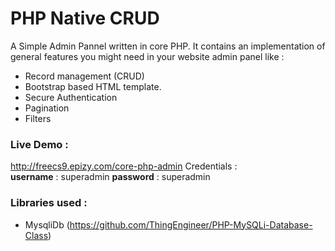 # PHP Native CRUD


A Simple Admin Pannel written in core PHP. It contains an implementation of general features you might need in your website admin panel like :

  - Record management (CRUD)
  - Bootstrap based HTML template.
  - Secure Authentication
  - Pagination
  - Filters

### Live Demo :
http://freecs9.epizy.com/core-php-admin
Credentials :  
**username** : superadmin
**password** : superadmin


### Libraries used : 
  - MysqliDb (https://github.com/ThingEngineer/PHP-MySQLi-Database-Class)
